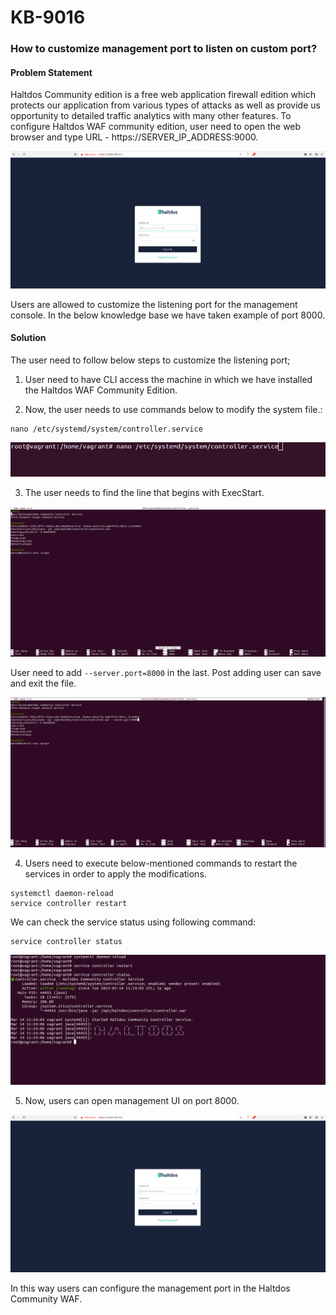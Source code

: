 # KB-9016

### **How to customize management port to listen on custom port?**

#### **Problem Statement**
Haltdos Community edition is a free web application firewall edition which protects our application from various types of attacks as well as provide us opportunity to detailed traffic analytics with many other features. To configure Haltdos WAF community edition, user need to open the web browser and type URL - https://SERVER_IP_ADDRESS:9000.

![](/img/ce-waf/kb/login_page9000.png)

Users are allowed to customize the listening port for the management console. In the below knowledge base we have taken example of port 8000.

#### **Solution**

The user need to follow below steps to customize the listening port;

1. User need to have CLI access the machine in which we have installed the Haltdos WAF Community Edition.

2. Now, the user needs to use commands below to modify the system file.:

```
nano /etc/systemd/system/controller.service
```

![](/img/ce-waf/kb/9016_command1.png)

3. The user needs to find the line that begins with ExecStart.

![](/img/ce-waf/kb/9016_command2.png)

User need to add ``--server.port=8000`` in the last. Post adding user can save and exit the file.

![](/img/ce-waf/kb/9016_command3.png)

4. Users need to execute below-mentioned commands to restart the services in order to apply the modifications.   

```
systemctl daemon-reload  
service controller restart  
```
We can check the service status using following command:

```
service controller status
```

![](/img/ce-waf/kb/9016_command4.png)


5. Now, users can open management UI on port 8000.

![](/img/ce-waf/kb/9016_command6.png)

In this way users can configure the management port in the Haltdos Community WAF.

